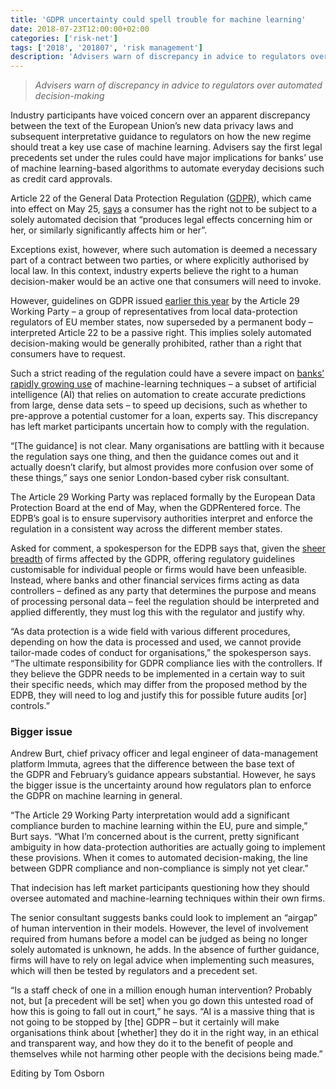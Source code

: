 ```yaml
---
title: 'GDPR uncertainty could spell trouble for machine learning'
date: 2018-07-23T12:00:00+02:00
categories: ['risk-net']
tags: ['2018', '201807', 'risk management']
description: 'Advisers warn of discrepancy in advice to regulators over automated decision-making'
---
```


> _Advisers warn of discrepancy in advice to regulators over automated decision-making_

Industry participants have voiced concern over an apparent discrepancy between the text of the European Union’s new data privacy laws and subsequent interpretative guidance to regulators on how the new regime should treat a key use case of machine learning. Advisers say the first legal precedents set under the rules could have major implications for banks’ use of machine learning-based algorithms to automate everyday decisions such as credit card approvals.

Article 22 of the General Data Protection Regulation ([GDPR](https://www.risk.net/risk-management/4526281/banks-rush-to-protect-against-data-breach-fines)), which came into effect on May 25, [says](https://eur-lex.europa.eu/legal-content/EN/TXT/PDF/?uri=CELEX:32016R0679) a consumer has the right not to be subject to a solely automated decision that “produces legal effects concerning him or her, or similarly significantly affects him or her”.

Exceptions exist, however, where such automation is deemed a necessary part of a contract between two parties, or where explicitly authorised by local law. In this context, industry experts believe the right to a human decision-maker would be an active one that consumers will need to invoke.

However, guidelines on GDPR issued [earlier this year](http://ec.europa.eu/newsroom/article29/item-detail.cfm?item_id=612053) by the Article 29 Working Party – a group of representatives from local data-protection regulators of EU member states, now superseded by a permanent body – interpreted Article 22 to be a passive right. This implies solely automated decision-making would be generally prohibited, rather than a right that consumers have to request.

Such a strict reading of the regulation could have a severe impact on [banks’ rapidly growing use](http://www.risk.net/risk-management/5738771/ok-computer-hurdles-remain-for-machine-learning-in-credit-risk) of machine-learning techniques – a subset of artificial intelligence (AI) that relies on automation to create accurate predictions from large, dense data sets – to speed up decisions, such as whether to pre-approve a potential customer for a loan, experts say. This discrepancy has left market participants uncertain how to comply with the regulation.

“[The guidance] is not clear. Many organisations are battling with it because the regulation says one thing, and then the guidance comes out and it actually doesn’t clarify, but almost provides more confusion over some of these things,” says one senior London-based cyber risk consultant.

The Article 29 Working Party was replaced formally by the European Data Protection Board at the end of May, when the GDPRentered force. The EDPB’s goal is to ensure supervisory authorities interpret and enforce the regulation in a consistent way across the different member states.

Asked for comment, a spokesperson for the EDPB says that, given the [sheer breadth](http://www.risk.net/risk-management/5299086/boiling-the-ocean-gdpr-data-demands-overwhelm-banks) of firms affected by the GDPR, offering regulatory guidelines customisable for individual people or firms would have been unfeasible. Instead, where banks and other financial services firms acting as data controllers – defined as any party that determines the purpose and means of processing personal data – feel the regulation should be interpreted and applied differently, they must log this with the regulator and justify why.

“As data protection is a wide field with various different procedures, depending on how the data is processed and used, we cannot provide tailor-made codes of conduct for organisations,” the spokesperson says. “The ultimate responsibility for GDPR compliance lies with the controllers. If they believe the GDPR needs to be implemented in a certain way to suit their specific needs, which may differ from the proposed method by the EDPB, they will need to log and justify this for possible future audits [or] controls.”

### Bigger issue

Andrew Burt, chief privacy officer and legal engineer of data-management platform Immuta, agrees that the difference between the base text of the GDPR and February’s guidance appears substantial. However, he says the bigger issue is the uncertainty around how regulators plan to enforce the GDPR on machine learning in general.

“The Article 29 Working Party interpretation would add a significant compliance burden to machine learning within the EU, pure and simple,” Burt says. “What I’m concerned about is the current, pretty significant ambiguity in how data-protection authorities are actually going to implement these provisions. When it comes to automated decision-making, the line between GDPR compliance and non-compliance is simply not yet clear.”

That indecision has left market participants questioning how they should oversee automated and machine-learning techniques within their own firms.

The senior consultant suggests banks could look to implement an “airgap” of human intervention in their models. However, the level of involvement required from humans before a model can be judged as being no longer solely automated is unknown, he adds. In the absence of further guidance, firms will have to rely on legal advice when implementing such measures, which will then be tested by regulators and a precedent set.

“Is a staff check of one in a million enough human intervention? Probably not, but [a precedent will be set] when you go down this untested road of how this is going to fall out in court,” he says. “AI is a massive thing that is not going to be stopped by [the] GDPR – but it certainly will make organisations think about [whether] they do it in the right way, in an ethical and transparent way, and how they do it to the benefit of people and themselves while not harming other people with the decisions being made.”

Editing by Tom Osborn

